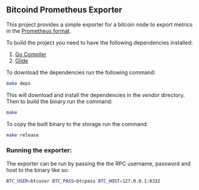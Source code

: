 ## Bitcoind Prometheus Exporter

This project provides a simple exporter for a bitcoin node to export metrics in the [Prometheus format](https://prometheus.io/docs/instrumenting/exposition_formats/#text-format-details).

To build the project you need to have the following dependencies installed:
1. [Go Compiler](https://golang.org/cmd/go/)
2. [Glide](https://github.com/Masterminds/glide)

To download the dependencies run the following command:

```bash
make deps
```

This will download and install the dependencies in the _vendor_ directory. Then to build the binary run the command:

```bash
make
```

To copy the built binary to the storage run the command:

```bash
make release
```

### Running the exporter:
The exporter can be run by passing the the RPC username, password and host to the binary like so:

```bash
BTC_USER=btcuser BTC_PASS=btcpass BTC_HOST=127.0.0.1:8332
```

